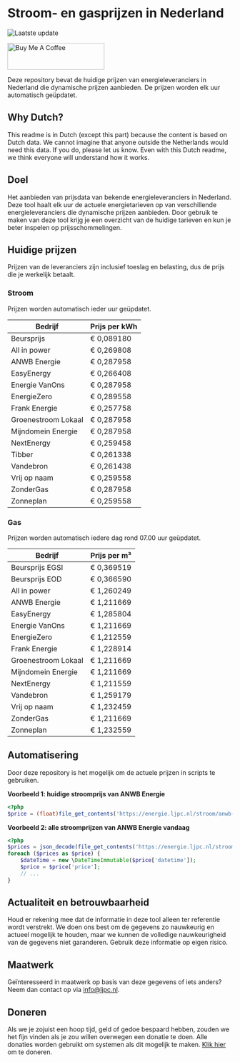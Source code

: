 # Stroom- en gasprijzen in Nederland

![Laatste update](https://img.shields.io/badge/laatste%20update-2024--11--04%2003%3A00%20CET-brightgreen)

<a href="https://www.buymeacoffee.com/Lars-" target="_blank"><img src="https://cdn.buymeacoffee.com/buttons/v2/default-orange.png" alt="Buy Me A Coffee" height="60" style="height: 60px !important;width: 217px !important;" ></a>

Deze repository bevat de huidige prijzen van energieleveranciers in Nederland die dynamische prijzen aanbieden. De prijzen worden elk uur automatisch geüpdatet.

## Why Dutch?

This readme is in Dutch (except this part) because the content is based on Dutch data. We cannot imagine that anyone outside the Netherlands would need this data. If you do, please let us know. Even with this Dutch readme, we think
everyone will understand how it works.

## Doel

Het aanbieden van prijsdata van bekende energieleveranciers in Nederland. Deze tool haalt elk uur de actuele energietarieven op van verschillende energieleveranciers die dynamische prijzen aanbieden. Door gebruik te maken van deze tool
krijg je een overzicht van de huidige tarieven en kun je beter inspelen op prijsschommelingen.

## Huidige prijzen

Prijzen van de leveranciers zijn inclusief toeslag en belasting, dus de prijs die je werkelijk betaalt.

### Stroom

Prijzen worden automatisch ieder uur geüpdatet.

 Bedrijf | Prijs per kWh 
---------|---------------
Beursprijs | € 0,089180
All in power | € 0,269808
ANWB Energie | € 0,287958
EasyEnergy | € 0,266408
Energie VanOns | € 0,287958
EnergieZero | € 0,289558
Frank Energie | € 0,257758
Groenestroom Lokaal | € 0,287958
Mijndomein Energie | € 0,287958
NextEnergy | € 0,259458
Tibber | € 0,261338
Vandebron | € 0,261438
Vrij op naam | € 0,259558
ZonderGas | € 0,287958
Zonneplan | € 0,259558


### Gas

Prijzen worden automatisch iedere dag rond 07.00 uur geüpdatet.

 Bedrijf | Prijs per m³ 
---------|--------------
Beursprijs EGSI | € 0,369519
Beursprijs EOD | € 0,366590
All in power | € 1,260249
ANWB Energie | € 1,211669
EasyEnergy | € 1,285804
Energie VanOns | € 1,211669
EnergieZero | € 1,212559
Frank Energie | € 1,228914
Groenestroom Lokaal | € 1,211669
Mijndomein Energie | € 1,211669
NextEnergy | € 1,211559
Vandebron | € 1,259179
Vrij op naam | € 1,232459
ZonderGas | € 1,211669
Zonneplan | € 1,232559


## Automatisering

Door deze repository is het mogelijk om de actuele prijzen in scripts te gebruiken.

**Voorbeeld 1: huidige stroomprijs van ANWB Energie**

```php
<?php
$price = (float)file_get_contents('https://energie.ljpc.nl/stroom/anwb-energie-nu.txt');

```

**Voorbeeld 2: alle stroomprijzen van ANWB Energie vandaag**

```php
<?php
$prices = json_decode(file_get_contents('https://energie.ljpc.nl/stroom/all-in-power-vandaag.json'),true);
foreach ($prices as $price) {
    $dateTime = new \DateTimeImmutable($price['datetime']);
    $price = $price['price'];
    // ...
}
```

## Actualiteit en betrouwbaarheid

Houd er rekening mee dat de informatie in deze tool alleen ter referentie wordt verstrekt. We doen ons best om de gegevens zo nauwkeurig en actueel mogelijk te houden, maar we kunnen de volledige nauwkeurigheid van de gegevens niet
garanderen. Gebruik deze informatie op eigen risico.

## Maatwerk

Geïnteresseerd in maatwerk op basis van deze gegevens of iets anders? Neem dan contact op
via [info@ljpc.nl](mailto:info@ljpc.nl?subject=Energie%20prijzen).

## Doneren

Als we je zojuist een hoop tijd, geld of gedoe bespaard hebben, zouden we het fijn vinden als je zou willen overwegen een
donatie te doen. Alle donaties worden gebruikt om systemen als dit mogelijk te
maken. [Klik hier](https://www.buymeacoffee.com/Lars-) om te doneren.
